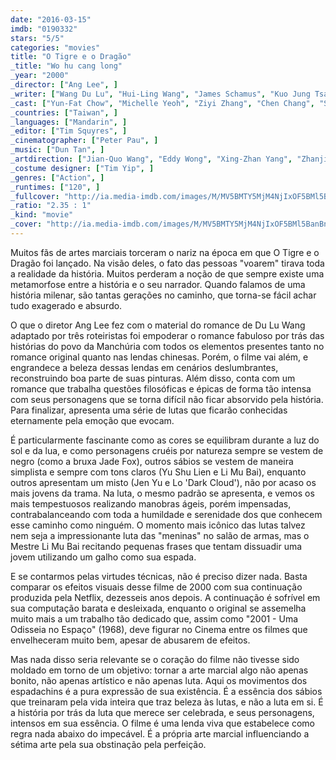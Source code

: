 ```yaml
---
date: "2016-03-15"
imdb: "0190332"
stars: "5/5"
categories: "movies"
title: "O Tigre e o Dragão"
_title: "Wo hu cang long"
_year: "2000"
_director: ["Ang Lee", ]
_writer: ["Wang Du Lu", "Hui-Ling Wang", "James Schamus", "Kuo Jung Tsai", ]
_cast: ["Yun-Fat Chow", "Michelle Yeoh", "Ziyi Zhang", "Chen Chang", "Sihung Lung", "Pei-Pei Cheng", "Fa Zeng Li", "Xian Gao", "Yan Hai", ]
_countries: ["Taiwan", ]
_languages: ["Mandarin", ]
_editor: ["Tim Squyres", ]
_cinematographer: ["Peter Pau", ]
_music: ["Dun Tan", ]
_artdirection: ["Jian-Quo Wang", "Eddy Wong", "Xing-Zhan Yang", "Zhanjia Yang", "Bin Zhao", ]
_costume designer: ["Tim Yip", ]
_genres: ["Action", ]
_runtimes: ["120", ]
_fullcover: "http://ia.media-imdb.com/images/M/MV5BMTY5MjM4NjIxOF5BMl5BanBnXkFtZTcwNDg5NzU2OQ@@.jpg"
_ratio: "2.35 : 1"
_kind: "movie"
_cover: "http://ia.media-imdb.com/images/M/MV5BMTY5MjM4NjIxOF5BMl5BanBnXkFtZTcwNDg5NzU2OQ@@._V1._SX93_SY140_.jpg"
---
```

Muitos fãs de artes marciais torceram o nariz na época em que O Tigre e o Dragão foi lançado. Na visão deles, o fato das pessoas "voarem" tirava toda a realidade da história. Muitos perderam a noção de que sempre existe uma metamorfose entre a história e o seu narrador. Quando falamos de uma história milenar, são tantas gerações no caminho, que torna-se fácil achar tudo exagerado e absurdo.

O que o diretor Ang Lee fez com o material do romance de Du Lu Wang adaptado por três roteiristas foi empoderar o romance fabuloso por trás das histórias do povo da Manchúria com todos os elementos presentes tanto no romance original quanto nas lendas chinesas. Porém, o filme vai além, e engrandece a beleza dessas lendas em cenários deslumbrantes, reconstruindo boa parte de suas pinturas. Além disso, conta com um romance que trabalha questões filosóficas e épicas de forma tão intensa com seus personagens que se torna difícil não ficar absorvido pela história. Para finalizar, apresenta uma série de lutas que ficarão conhecidas eternamente pela emoção que evocam.

É particularmente fascinante como as cores se equilibram durante a luz do sol e da lua, e como personagens cruéis por natureza sempre se vestem de negro (como a bruxa Jade Fox), outros sábios se vestem de maneira simplista e sempre com tons claros (Yu Shu Lien e Li Mu Bai), enquanto outros apresentam um misto (Jen Yu e Lo 'Dark Cloud'), não por acaso os mais jovens da trama. Na luta, o mesmo padrão se apresenta, e vemos os mais tempestuosos realizando manobras ágeis, porém impensadas, contrabalanceando com toda a humildade e serenidade dos que conhecem esse caminho como ninguém. O momento mais icônico das lutas talvez nem seja a impressionante luta das "meninas" no salão de armas, mas o Mestre Li Mu Bai recitando pequenas frases que tentam dissuadir uma jovem utilizando um galho como sua espada.

E se contarmos pelas virtudes técnicas, não é preciso dizer nada. Basta comparar os efeitos visuais desse filme de 2000 com sua continuação produzida pela Netflix, dezesseis anos depois. A continuação é sofrível em sua computação barata e desleixada, enquanto o original se assemelha muito mais a um trabalho tão dedicado que, assim como "2001 - Uma Odisseia no Espaço" (1968), deve figurar no Cinema entre os filmes que envelheceram muito bem, apesar de abusarem de efeitos.

Mas nada disso seria relevante se o coração do filme não tivesse sido moldado em torno de um objetivo: tornar a arte marcial algo não apenas bonito, não apenas artístico e não apenas luta. Aqui os movimentos dos espadachins é a pura expressão de sua existência. É a essência dos sábios que treinaram pela vida inteira que traz beleza às lutas, e não a luta em si. É a história por trás da luta que merece ser celebrada, e seus personagens, intensos em sua essência. O filme é uma lenda viva que estabelece como regra nada abaixo do impecável. É a própria arte marcial influenciando a sétima arte pela sua obstinação pela perfeição.
